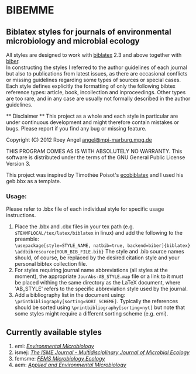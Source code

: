 # BIBEMME #
## Biblatex styles for journals of environmental microbiology and microbial ecology ##

All styles are designed to work with [biblatex](http://bit.ly/Sn6Bjx) 2.3 and above together with [biber](http://bit.ly/SjJLe6).  
In constructing the styles I referred to the author guidelines of each journal but also to publications from latest issues, as there are occasional conflicts or missing guidelines regarding some types of sources or special cases. Each style defines explicitly the formatting of only the following bibtex reference types: article, book, incollection and inproceedings. Other types are too rare, and in any case are usually not formally described in the author guidelines.


** Disclaimer **
This project as a whole and each style in particular are under continuous development and might therefore contain mistakes or bugs. Please report if you find any bug or missing feature.

Copyright (C) 2012 Roey Angel 
<angel@mpi-marburg.mpg.de>

THIS PROGRAM COMES AS IS WITH ABSOLUTELY NO WARRANTY.
This software is distributed under the terms of the GNU General Public License Version 3.

This project was inspired by Timothée Poisot's [ecobiblatex](http://bit.ly/10TlcHw) and I used his geb.bbx as a template.

### Usage: ###
Please refer to .bbx file of each individual style for specific usage instructions.  

1. Place the .bbx and .cbx files in your tex path (e.g. `$TEXMFLOCAL/tex/latex/biblatex` in linux) and add the following to the preamble:  
`\usepackage[style=STYLE_NAME, natbib=true, backend=biber]{biblatex}`  
`\addbibresource{YOUR_BIB_FILE.bib}`
The style and .bib source names should, of course, be replaced by the desired citation style and your personal bibtex collection file.  
2. For styles requiring journal name abbreviations (all styles at the moment), the appropriate `JourAbs-AB_STYLE.map` file or a link to it must be placed withing the same directory as the LaTeX document, where 'AB_STYLE' refers to the specific abbreviation style used by the journal.  
3. Add a bibliography list in the document using: `\printbibliography[sorting=SORT_SCHEME]`. Typically the references should be sorted using `\printbibliography[sorting=nyt]` but note that some styles might require a different sorting scheme (e.g. emi).

## Currently available styles ##

1. emi:     [*Environmental Microbiology*](http://bit.ly/S5C6ie)
2. ismej:   [*The ISME Journal - Multidisciplinary Journal of Microbial Ecology*](http://bit.ly/YgJwEf)
3. femsme:  [*FEMS Microbiology Ecology*](http://bit.ly/TXNQku)
4. aem:     [*Applied and Environmental Microbiology*](http://bit.ly/RbpoSa)